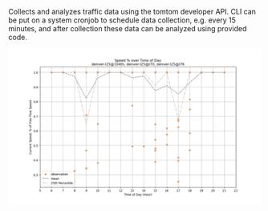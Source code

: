 
Collects and analyzes traffic data using the tomtom developer API. CLI can be put on a system cronjob to schedule data collection, e.g. every 15 minutes, and after collection these data can be analyzed using provided code.

![Alt text](docs/images/example-plot.png)
